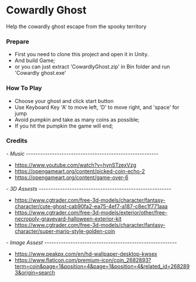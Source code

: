 # <b>Cowardly Ghost</b>
Help the cowardly ghost escape from the spooky territory

### Prepare
* First you need to clone this project and open it in Unity.
* And build Game; 
* or you can just extract 'CowardlyGhost.zip' in Bin folder and run 'Cowardly ghost.exe'

### How To Play
* Choose your ghost and click start button
* Use Keyboard Key 'A' to move left, 'D' to move right, and 'space' for jump
* Avoid pumpkin and take as many coins as possible;
* If you hit the pumpkin the game will end;

### Credits
<i>- Music --------------------------------------------------------</i>
* https://www.youtube.com/watch?v=hynSTzexVzg 
* https://opengameart.org/content/picked-coin-echo-2
* https://opengameart.org/content/game-over-6

<i>- 3D Assests --------------------------------------------------------</i>
* https://www.cgtrader.com/free-3d-models/character/fantasy-character/cute-ghost-cab90fa2-ea75-4ef7-a187-c8ec1f771aaa
* https://www.cgtrader.com/free-3d-models/exterior/other/free-necropoly-graveyard-halloween-exterior-kit
* https://www.cgtrader.com/free-3d-models/character/fantasy-character/super-mario-style-golden-coin


<i>- Image Assest --------------------------------------------------------</i>
* https://www.peakpx.com/en/hd-wallpaper-desktop-kwsex
* https://www.flaticon.com/premium-icon/coin_2682893?term=coin&page=1&position=4&page=1&position=4&related_id=2682893&origin=search
